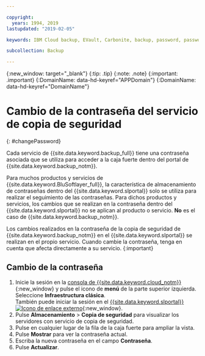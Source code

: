 ```yaml
---

copyright:
  years: 1994, 2019
lastupdated: "2019-02-05"

keywords: IBM Cloud backup, EVault, Carbonite, backup, password, password reset

subcollection: Backup

---
```

{:new_window: target="_blank"}
{:tip: .tip}
{:note: .note}
{:important: .important}
{:DomainName: data-hd-keyref="APPDomain"}
{:DomainName: data-hd-keyref="DomainName"}

# Cambio de la contraseña del servicio de copia de seguridad
{: #changePassword}

Cada servicio de {{site.data.keyword.backup_full}} tiene una contraseña asociada que se utiliza para acceder a la caja fuerte dentro del portal de {{site.data.keyword.backup_notm}}.

Para muchos productos y servicios de {{site.data.keyword.BluSoftlayer_full}}, la característica de almacenamiento de contraseñas dentro del {{site.data.keyword.slportal}} solo se utiliza para realizar el seguimiento de las contraseñas. Para dichos productos y servicios, los cambios que se realizan en la contraseña dentro del {{site.data.keyword.slportal}} no se aplican al producto o servicio. **No** es el caso de {{site.data.keyword.backup_notm}}.

Los cambios realizados en la contraseña de la copia de seguridad de {{site.data.keyword.backup_notm}} en el {{site.data.keyword.slportal}} se realizan en el propio servicio. Cuando cambie la contraseña, tenga en cuenta que afecta directamente a su servicio.
{:important}

## Cambio de la contraseña

1. Inicie la sesión en la [consola de {{site.data.keyword.cloud_notm}}](https://{DomainName}/catalog){:new_window} y pulse el icono de **menú** de la parte superior izquierda. Seleccione **Infraestructura clásica**.<br/>
   También puede iniciar la sesión en el [{{site.data.keyword.slportal}} ![Icono de enlace externo](../../icons/launch-glyph.svg "Icono de enlace externo")](https://control.softlayer.com/){:new_window}.
2. Pulse **Almacenamiento** > **Copia de seguridad** para visualizar los servidores con servicio de copia de seguridad.
3. Pulse en cualquier lugar de la fila de la caja fuerte para ampliar la vista.
4. Pulse **Mostrar** para ver la contraseña actual.
5. Escriba la nueva contraseña en el campo **Contraseña**.
6. Pulse **Actualizar**.
